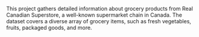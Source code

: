 This project gathers detailed information about grocery products from Real Canadian Superstore, a well-known supermarket chain in Canada. The dataset covers a diverse array of grocery items, such as fresh vegetables, fruits, packaged goods, and more. 
